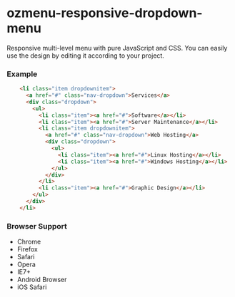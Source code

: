 # ozmenu-responsive-dropdown-menu
Responsive multi-level menu with pure JavaScript and CSS. You can easily use the design by editing it according to your project.

### Example
```html
    <li class="item dropdownitem">
      <a href="#" class="nav-dropdown">Services</a>
      <div class="dropdown">
        <ul>
          <li class="item"><a href="#">Software</a></li>
          <li class="item"><a href="#">Server Maintenance</a></li>
          <li class="item dropdownitem">
            <a href="#" class="nav-dropdown">Web Hosting</a>
            <div class="dropdown">
              <ul>
                <li class="item"><a href="#">Linux Hosting</a></li>
                <li class="item"><a href="#">Windows Hosting</a></li>
              </ul>
            </div>
          </li>
          <li class="item"><a href="#">Graphic Design</a></li>
        </ul>
      </div>
    </li>
```
### Browser Support
- Chrome
- Firefox
- Safari
- Opera
- IE7+
- Android Browser
- iOS Safari
